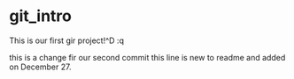 # git_intro
This is our first gir project!^D
:q

this is a change fir our second commit
this line is new to readme and added on December 27.